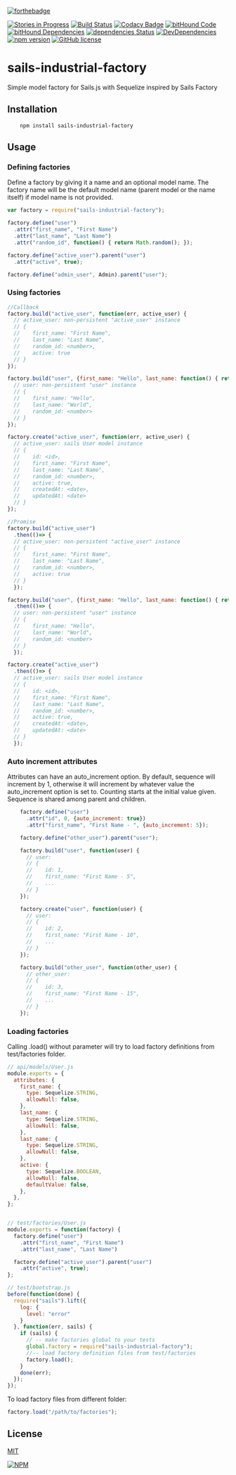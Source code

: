 [![forthebadge](http://forthebadge.com/images/badges/built-by-codebabes.svg)](https://jaque.me/)

[![Stories in Progress](https://img.shields.io/waffle/label/malpercio/sails-industrial-factory/in%20progress.svg?style=flat)](https://waffle.io/malpercio/sails-industrial-factory)
[![Build Status](https://travis-ci.org/malpercio/sails-industrial-factory.svg?branch=master)](https://travis-ci.org/malpercio/sails-industrial-factory)
[![Codacy Badge](https://api.codacy.com/project/badge/Grade/c988b9a0675b43ff964e76168b9975c3)](https://www.codacy.com/app/danielglezespinoza/sails-industrial-factory?utm_source=github.com&amp;utm_medium=referral&amp;utm_content=malpercio/sails-industrial-factory&amp;utm_campaign=Badge_Grade)
[![bitHound Code](https://www.bithound.io/github/malpercio/sails-industrial-factory/badges/code.svg)](https://www.bithound.io/github/malpercio/sails-industrial-factory)
[![bitHound Dependencies](https://www.bithound.io/github/malpercio/sails-industrial-factory/badges/dependencies.svg)](https://www.bithound.io/github/malpercio/sails-industrial-factory/master/dependencies/npm)
[![dependencies Status](https://david-dm.org/malpercio/sails-industrial-factory/status.svg)](https://david-dm.org/malpercio/sails-industrial-factory)
[![DevDependencies](https://david-dm.org/malpercio/sails-industrial-factory/dev-status.svg)](https://david-dm.org/malpercio/sails-industrial-factory)
[![npm version](https://badge.fury.io/js/sails-industrial-factory.svg)](https://badge.fury.io/js/sails-industrial-factory)
[![GitHub license](https://img.shields.io/badge/license-MIT-blue.svg)](https://raw.githubusercontent.com/malpercio/sails-industrial-factory/master/LICENSE)

# sails-industrial-factory
Simple model factory for Sails.js with Sequelize inspired by Sails Factory

## Installation
```
    npm install sails-industrial-factory
```
## Usage

### Defining factories

Define a factory by giving it a name and an optional model name. The factory name will be the default model name (parent model or the name itself) if model name is not provided.

```js
var factory = require("sails-industrial-factory");

factory.define("user")
  .attr("first_name", "First Name")
  .attr("last_name", "Last Name")
  .attr("random_id", function() { return Math.random(); });

factory.define("active_user").parent("user")
  .attr("active", true);

factory.define("admin_user", Admin).parent("user");
```

### Using factories
```js
//Callback
factory.build("active_user", function(err, active_user) {
  // active_user: non-persistent "active_user" instance
  // {
  //    first_name: "First Name",
  //    last_name: "Last Name",
  //    random_id: <number>,
  //    active: true
  // }
});

factory.build("user", {first_name: "Hello", last_name: function() { return "World"; }}, function(err, user) {
  // user: non-persistent "user" instance
  // {
  //    first_name: "Hello",
  //    last_name: "World",
  //    random_id: <number>
  // }
});

factory.create("active_user", function(err, active_user) {
  // active_user: sails User model instance
  // {
  //    id: <id>,
  //    first_name: "First Name",
  //    last_name: "Last Name",
  //    random_id: <number>,
  //    active: true,
  //    createdAt: <date>,
  //    updatedAt: <date>
  // }
});

//Promise
factory.build("active_user")
  .then(()=> {
  // active_user: non-persistent "active_user" instance
  // {
  //    first_name: "First Name",
  //    last_name: "Last Name",
  //    random_id: <number>,
  //    active: true
  // }
  });

factory.build("user", {first_name: "Hello", last_name: function() { return "World"; }})
  .then(()=> {
  // user: non-persistent "user" instance
  // {
  //    first_name: "Hello",
  //    last_name: "World",
  //    random_id: <number>
  // }
  });

factory.create("active_user")
  .then(()=> {
  // active_user: sails User model instance
  // {
  //    id: <id>,
  //    first_name: "First Name",
  //    last_name: "Last Name",
  //    random_id: <number>,
  //    active: true,
  //    createdAt: <date>,
  //    updatedAt: <date>
  // }
  });
```
### Auto increment attributes

Attributes can have an auto_increment option. By default, sequence will increment by 1, otherwise it will increment by whatever value the auto_increment option is set to. Counting starts at the initial value given. Sequence is shared among parent and children.

```js
    factory.define("user")
      .attr("id", 0, {auto_increment: true})
      .attr("first_name", "First Name - ", {auto_increment: 5});

    factory.define("other_user").parent("user");

    factory.build("user", function(user) {
      // user:
      // {
      //    id: 1,
      //    first_name: "First Name - 5",
      //    ...
      // }
    });

    factory.create("user", function(user) {
      // user:
      // {
      //    id: 2,
      //    first_name: "First Name - 10",
      //    ...
      // }
    });

    factory.build("other_user", function(other_user) {
      // other_user:
      // {
      //    id: 3,
      //    first_name: "First Name - 15",
      //    ...
      // }
    });
```

### Loading factories

Calling .load() without parameter will try to load factory definitions from test/factories folder.
```js
// api/models/User.js
module.exports = {
  attributes: {
    first_name: {
      type: Sequelize.STRING,
      allowNull: false,
    },
    last_name: {
      type: Sequelize.STRING,
      allowNull: false,
    },
    last_name: {
      type: Sequelize.STRING,
      allowNull: false,
    },
    active: {
      type: Sequelize.BOOLEAN,
      allowNull: false,
      defaultValue: false,
    },
  },
};


// test/factories/User.js
module.exports = function(factory) {
  factory.define("user")
    .attr("first_name", "First Name")
    .attr("last_name", "Last Name")

  factory.define("active_user").parent("user")
    .attr("active", true);
};

// test/bootstrap.js
before(function(done) {
  require("sails").lift({
    log: {
      level: "error"
    }
  }, function(err, sails) {
    if (sails) {
      // -- make factories global to your tests
      global.factory = require("sails-industrial-factory");
      //-- load factory definition files from test/factories
      factory.load();
    }
    done(err);
  });
});
```

To load factory files from different folder:

```js
factory.load("/path/to/factories");
```

## License
[MIT](./LICENSE)


[![NPM](https://nodei.co/npm/sails-industrial-factory.png?downloads=true&downloadRank=true&stars=true)](https://nodei.co/npm/sails-industrial-factory/)
